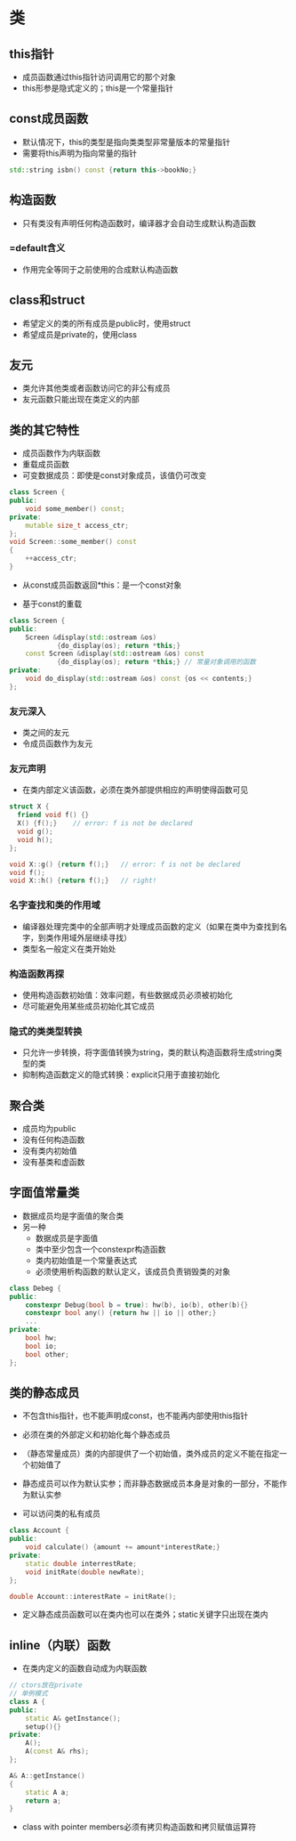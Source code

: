 # 类

## this指针

- 成员函数通过this指针访问调用它的那个对象
- this形参是隐式定义的；this是一个常量指针

## const成员函数

- 默认情况下，this的类型是指向类类型非常量版本的常量指针
- 需要将this声明为指向常量的指针

~~~c++
std::string isbn() const {return this->bookNo;}
~~~

## 构造函数

- 只有类没有声明任何构造函数时，编译器才会自动生成默认构造函数

### =default含义

- 作用完全等同于之前使用的合成默认构造函数

## class和struct

- 希望定义的类的所有成员是public时，使用struct
- 希望成员是private的，使用class

## 友元

- 类允许其他类或者函数访问它的非公有成员
- 友元函数只能出现在类定义的内部

## 类的其它特性

- 成员函数作为内联函数
- 重载成员函数
- 可变数据成员：即使是const对象成员，该值仍可改变

~~~c++
class Screen {
public:
    void some_member() const;
private:
    mutable size_t access_ctr;
};
void Screen::some_member() const
{
    ++access_ctr;
}
~~~

- 从const成员函数返回*this：是一个const对象

- 基于const的重载

~~~c++
class Screen {
public:
    Screen &display(std::ostream &os)
    		{do_display(os); return *this;}
    const Screen &display(std::ostream &os) const 		
    		{do_display(os); return *this;}	// 常量对象调用的函数
private:
    void do_display(std::ostream &os) const {os << contents;}
};
~~~

### 友元深入

- 类之间的友元
- 令成员函数作为友元

### 友元声明

- 在类内部定义该函数，必须在类外部提供相应的声明使得函数可见

~~~c++
struct X {
  friend void f() {}
  X() {f();}	// error: f is not be declared
  void g();
  void h();
};

void X::g() {return f();}	// error: f is not be declared
void f();
void X::h() {return f();} 	// right!
~~~

### 名字查找和类的作用域

- 编译器处理完类中的全部声明才处理成员函数的定义（如果在类中为查找到名字，到类作用域外层继续寻找）
- 类型名一般定义在类开始处

### 构造函数再探

- 使用构造函数初始值：效率问题，有些数据成员必须被初始化
- 尽可能避免用某些成员初始化其它成员

### 隐式的类类型转换

- 只允许一步转换，将字面值转换为string，类的默认构造函数将生成string类型的类
- 抑制构造函数定义的隐式转换：explicit只用于直接初始化

## 聚合类

- 成员均为public
- 没有任何构造函数
- 没有类内初始值
- 没有基类和虚函数

## 字面值常量类

- 数据成员均是字面值的聚合类
- 另一种
  - 数据成员是字面值
  - 类中至少包含一个constexpr构造函数
  - 类内初始值是一个常量表达式
  - 必须使用析构函数的默认定义，该成员负责销毁类的对象

~~~c++
class Debeg {
public:
    constexpr Debug(bool b = true): hw(b), io(b), other(b){}
    constexpr bool any() {return hw || io || other;}
    ...
private:
    bool hw;
    bool io;
    bool other;
};
~~~

## 类的静态成员

- 不包含this指针，也不能声明成const，也不能再内部使用this指针

- 必须在类的外部定义和初始化每个静态成员

- （静态常量成员）类的内部提供了一个初始值，类外成员的定义不能在指定一个初始值了
- 静态成员可以作为默认实参；而非静态数据成员本身是对象的一部分，不能作为默认实参

- 可以访问类的私有成员

~~~c++
class Account {
public:
    void calculate() {amount += amount*interestRate;}
private:
    static double interrestRate;
    void initRate(double newRate);
};

double Account::interestRate = initRate();

~~~

- 定义静态成员函数可以在类内也可以在类外；static关键字只出现在类内

## inline（内联）函数

- 在类内定义的函数自动成为内联函数

~~~c++
// ctors放在private
// 单例模式
class A {
public:
    static A& getInstance();
    setup(){}
private:
    A();
    A(const A& rhs);
};

A& A::getInstance()
{
    static A a;
    return a;
}
~~~

- class with pointer members必须有拷贝构造函数和拷贝赋值运算符

